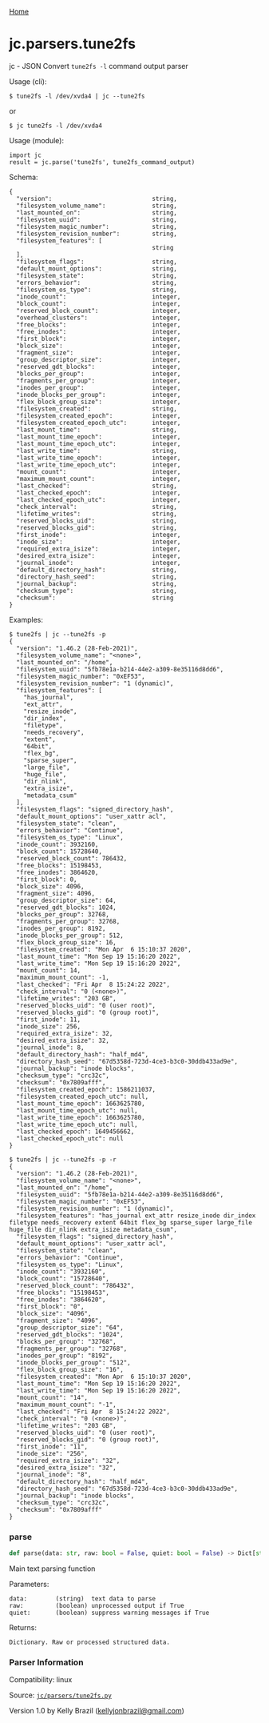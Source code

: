 [Home](https://kellyjonbrazil.github.io/jc/)
<a id="jc.parsers.tune2fs"></a>

# jc.parsers.tune2fs

jc - JSON Convert `tune2fs -l` command output parser

Usage (cli):

    $ tune2fs -l /dev/xvda4 | jc --tune2fs

or

    $ jc tune2fs -l /dev/xvda4

Usage (module):

    import jc
    result = jc.parse('tune2fs', tune2fs_command_output)

Schema:

    {
      "version":                            string,
      "filesystem_volume_name":             string,
      "last_mounted_on":                    string,
      "filesystem_uuid":                    string,
      "filesystem_magic_number":            string,
      "filesystem_revision_number":         string,
      "filesystem_features": [
                                            string
      ],
      "filesystem_flags":                   string,
      "default_mount_options":              string,
      "filesystem_state":                   string,
      "errors_behavior":                    string,
      "filesystem_os_type":                 string,
      "inode_count":                        integer,
      "block_count":                        integer,
      "reserved_block_count":               integer,
      "overhead_clusters":                  integer,
      "free_blocks":                        integer,
      "free_inodes":                        integer,
      "first_block":                        integer,
      "block_size":                         integer,
      "fragment_size":                      integer,
      "group_descriptor_size":              integer,
      "reserved_gdt_blocks":                integer,
      "blocks_per_group":                   integer,
      "fragments_per_group":                integer,
      "inodes_per_group":                   integer,
      "inode_blocks_per_group":             integer,
      "flex_block_group_size":              integer,
      "filesystem_created":                 string,
      "filesystem_created_epoch":           integer,
      "filesystem_created_epoch_utc":       integer,
      "last_mount_time":                    string,
      "last_mount_time_epoch":              integer,
      "last_mount_time_epoch_utc":          integer,
      "last_write_time":                    string,
      "last_write_time_epoch":              integer,
      "last_write_time_epoch_utc":          integer,
      "mount_count":                        integer,
      "maximum_mount_count":                integer,
      "last_checked":                       string,
      "last_checked_epoch":                 integer,
      "last_checked_epoch_utc":             integer,
      "check_interval":                     string,
      "lifetime_writes":                    string,
      "reserved_blocks_uid":                string,
      "reserved_blocks_gid":                string,
      "first_inode":                        integer,
      "inode_size":                         integer,
      "required_extra_isize":               integer,
      "desired_extra_isize":                integer,
      "journal_inode":                      integer,
      "default_directory_hash":             string,
      "directory_hash_seed":                string,
      "journal_backup":                     string,
      "checksum_type":                      string,
      "checksum":                           string
    }

Examples:

    $ tune2fs | jc --tune2fs -p
    {
      "version": "1.46.2 (28-Feb-2021)",
      "filesystem_volume_name": "<none>",
      "last_mounted_on": "/home",
      "filesystem_uuid": "5fb78e1a-b214-44e2-a309-8e35116d8dd6",
      "filesystem_magic_number": "0xEF53",
      "filesystem_revision_number": "1 (dynamic)",
      "filesystem_features": [
        "has_journal",
        "ext_attr",
        "resize_inode",
        "dir_index",
        "filetype",
        "needs_recovery",
        "extent",
        "64bit",
        "flex_bg",
        "sparse_super",
        "large_file",
        "huge_file",
        "dir_nlink",
        "extra_isize",
        "metadata_csum"
      ],
      "filesystem_flags": "signed_directory_hash",
      "default_mount_options": "user_xattr acl",
      "filesystem_state": "clean",
      "errors_behavior": "Continue",
      "filesystem_os_type": "Linux",
      "inode_count": 3932160,
      "block_count": 15728640,
      "reserved_block_count": 786432,
      "free_blocks": 15198453,
      "free_inodes": 3864620,
      "first_block": 0,
      "block_size": 4096,
      "fragment_size": 4096,
      "group_descriptor_size": 64,
      "reserved_gdt_blocks": 1024,
      "blocks_per_group": 32768,
      "fragments_per_group": 32768,
      "inodes_per_group": 8192,
      "inode_blocks_per_group": 512,
      "flex_block_group_size": 16,
      "filesystem_created": "Mon Apr  6 15:10:37 2020",
      "last_mount_time": "Mon Sep 19 15:16:20 2022",
      "last_write_time": "Mon Sep 19 15:16:20 2022",
      "mount_count": 14,
      "maximum_mount_count": -1,
      "last_checked": "Fri Apr  8 15:24:22 2022",
      "check_interval": "0 (<none>)",
      "lifetime_writes": "203 GB",
      "reserved_blocks_uid": "0 (user root)",
      "reserved_blocks_gid": "0 (group root)",
      "first_inode": 11,
      "inode_size": 256,
      "required_extra_isize": 32,
      "desired_extra_isize": 32,
      "journal_inode": 8,
      "default_directory_hash": "half_md4",
      "directory_hash_seed": "67d5358d-723d-4ce3-b3c0-30ddb433ad9e",
      "journal_backup": "inode blocks",
      "checksum_type": "crc32c",
      "checksum": "0x7809afff",
      "filesystem_created_epoch": 1586211037,
      "filesystem_created_epoch_utc": null,
      "last_mount_time_epoch": 1663625780,
      "last_mount_time_epoch_utc": null,
      "last_write_time_epoch": 1663625780,
      "last_write_time_epoch_utc": null,
      "last_checked_epoch": 1649456662,
      "last_checked_epoch_utc": null
    }

    $ tune2fs | jc --tune2fs -p -r
    {
      "version": "1.46.2 (28-Feb-2021)",
      "filesystem_volume_name": "<none>",
      "last_mounted_on": "/home",
      "filesystem_uuid": "5fb78e1a-b214-44e2-a309-8e35116d8dd6",
      "filesystem_magic_number": "0xEF53",
      "filesystem_revision_number": "1 (dynamic)",
      "filesystem_features": "has_journal ext_attr resize_inode dir_index filetype needs_recovery extent 64bit flex_bg sparse_super large_file huge_file dir_nlink extra_isize metadata_csum",
      "filesystem_flags": "signed_directory_hash",
      "default_mount_options": "user_xattr acl",
      "filesystem_state": "clean",
      "errors_behavior": "Continue",
      "filesystem_os_type": "Linux",
      "inode_count": "3932160",
      "block_count": "15728640",
      "reserved_block_count": "786432",
      "free_blocks": "15198453",
      "free_inodes": "3864620",
      "first_block": "0",
      "block_size": "4096",
      "fragment_size": "4096",
      "group_descriptor_size": "64",
      "reserved_gdt_blocks": "1024",
      "blocks_per_group": "32768",
      "fragments_per_group": "32768",
      "inodes_per_group": "8192",
      "inode_blocks_per_group": "512",
      "flex_block_group_size": "16",
      "filesystem_created": "Mon Apr  6 15:10:37 2020",
      "last_mount_time": "Mon Sep 19 15:16:20 2022",
      "last_write_time": "Mon Sep 19 15:16:20 2022",
      "mount_count": "14",
      "maximum_mount_count": "-1",
      "last_checked": "Fri Apr  8 15:24:22 2022",
      "check_interval": "0 (<none>)",
      "lifetime_writes": "203 GB",
      "reserved_blocks_uid": "0 (user root)",
      "reserved_blocks_gid": "0 (group root)",
      "first_inode": "11",
      "inode_size": "256",
      "required_extra_isize": "32",
      "desired_extra_isize": "32",
      "journal_inode": "8",
      "default_directory_hash": "half_md4",
      "directory_hash_seed": "67d5358d-723d-4ce3-b3c0-30ddb433ad9e",
      "journal_backup": "inode blocks",
      "checksum_type": "crc32c",
      "checksum": "0x7809afff"
    }

<a id="jc.parsers.tune2fs.parse"></a>

### parse

```python
def parse(data: str, raw: bool = False, quiet: bool = False) -> Dict[str, Any]
```

Main text parsing function

Parameters:

    data:        (string)  text data to parse
    raw:         (boolean) unprocessed output if True
    quiet:       (boolean) suppress warning messages if True

Returns:

    Dictionary. Raw or processed structured data.

### Parser Information
Compatibility:  linux

Source: [`jc/parsers/tune2fs.py`](https://github.com/kellyjonbrazil/jc/blob/master/jc/parsers/tune2fs.py)

Version 1.0 by Kelly Brazil (kellyjonbrazil@gmail.com)
